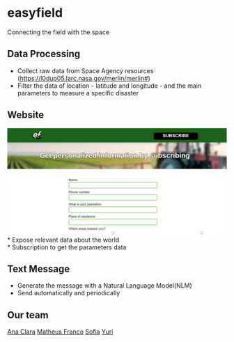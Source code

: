 # easyfield 
Connecting the field with the space
## Data Processing
* Collect raw data from Space Agency resources (https://l0dup05.larc.nasa.gov/merlin/merlin#)<br>
* Filter the data of location - latitude and longitude - and the main parameters to measure a specific disaster
## Website
<img src="https://github.com/anacsalves/easyfield/blob/main/img/oursite.png"  />
* Expose relevant data about the world<br>
* Subscription to get the parameters data <br>

## Text Message
* Generate the message with a Natural Language Model(NLM) <br>
* Send automatically and periodically

## Our team
<a href="https://www.linkedin.com/in/ana-clara-souza-alves-0a2a88210/">Ana Clara</a>
<a href="https://www.linkedin.com/in/matheus-franco-7957b9243/">Matheus Franco</a>
<a href="https://www.linkedin.com/in/sofia-cerqueira-35a2291ba/">Sofia</a>
<a href="https://www.linkedin.com/in/yuri-xavier-25795b199/">Yuri</a>




